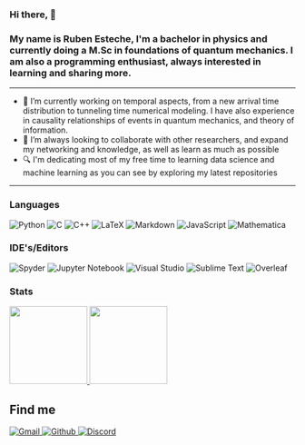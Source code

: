 ### Hi there, 👋

### My name is Ruben Esteche, I'm a bachelor in physics and currently doing a M.Sc in foundations of quantum mechanics. I am also a programming enthusiast, always interested in learning and sharing more. 
---
<!--
**REsteche/REsteche** is a ✨ _special_ ✨ repository because its `README.md` (this file) appears on your GitHub profile.
- 📫 How to reach me: ...
-->
 - 🔭 I’m currently working on temporal aspects, from a new arrival time distribution to tunneling time numerical modeling. I have also experience in causality relationships of events in quantum mechanics, and theory of information.
 - 👯 I’m always looking to collaborate with other researchers, and expand my networking and knowledge, as well as learn as much as possible 
 - 🔍 I'm dedicating most of my free time to learning data science and machine learning as you can see by exploring my latest repositories

---
### Languages

![Python](https://img.shields.io/badge/-Python-4B8BBE?&logo=Python&logoColor=fff) 
![C](https://img.shields.io/badge/-C-888?&logo=C&logoColor=fff)
![C++](https://img.shields.io/badge/-C++-00599C?&logo=c%2b%2b) 
![LaTeX](https://img.shields.io/badge/latex-%23008080.svg?style=Plastic&logo=latex&logoColor=white)
![Markdown](https://img.shields.io/badge/Markdown-000000?Plastic&logo=markdown&logoColor=white)
![JavaScript](https://img.shields.io/badge/-JavaScript-f0db4f?&logo=JavaScript&logoColor=fff) 
![Mathematica](https://img.shields.io/badge/-Mathematica-DD1100?&logo=Mathematica&Color=DD1100) 


### IDE's/Editors

![Spyder](https://img.shields.io/badge/Spyder-838485?style=Plastic&logo=spyder%20ide&logoColor=maroon)
![Jupyter Notebook](https://img.shields.io/badge/jupyter-%23FA0F00.svg?style=Plastic&logo=jupyter&logoColor=white)
![Visual Studio](https://img.shields.io/badge/Visual%20Studio-5C2D91.svg?style=Plastic&logo=visual-studio&logoColor=white)
![Sublime Text](https://img.shields.io/badge/sublime_text-%23575757.svg?style=Plastic&logo=sublime-text&logoColor=important)
![Overleaf](https://img.shields.io/badge/Overleaf-47A141?style=Plastic&logo=Overleaf&logoColor=white)

### Stats
<a href="https://github.com/REsteche">
  <img height="137px" src="https://github-readme-stats.vercel.app/api?username=REsteche&hide_title=true&hide_border=true&show_icons=true&include_all_commits=true&count_private=true&line_height=21&theme=dracula" />

<img height="137px" src="https://github-readme-stats.vercel.app/api/top-langs/?username=REsteche&hide=html,java&hide_title=true&hide_border=true&layout=compact&langs_count=6&theme=dracula" />
</a>

## Find me
<p>
  <a href="ruben.esteche@ufpe.com">
    <img alt="Gmail" src="https://img.shields.io/badge/Gmail-%23BB001B.svg?&style=for-the-badge&logo=Gmail&logoColor=white" />
  </a>
  <a href="https://github.com/REsteche">
    <img alt="Github" src="https://img.shields.io/badge/GitHub-%2312100E.svg?&style=for-the-badge&logo=Github&logoColor=white" />
  </a>
  <a href="nablar#7726">
    <img alt="Discord" src="https://img.shields.io/badge/discord-%237289da.svg?&style=for-the-badge&logo=discord&logoColor=white" />
  </a>
</p>
